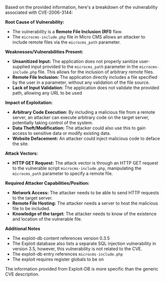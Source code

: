 Based on the provided information, here's a breakdown of the vulnerability associated with CVE-2006-3144:

**Root Cause of Vulnerability:**

*   The vulnerability is a **Remote File Inclusion (RFI)** flaw.
*   The `microcms-include.php` file in Micro CMS allows an attacker to include remote files via the `microcms_path` parameter.

**Weaknesses/Vulnerabilities Present:**

*   **Unsanitized Input:** The application does not properly sanitize user-supplied input provided to the `microcms_path` parameter in the `microcms-include.php` file. This allows for the inclusion of arbitrary remote files.
*   **Remote File Inclusion:** The application directly includes a file specified by the user in a parameter, without any validation of the file source.
*   **Lack of Input Validation**: The application does not validate the provided path, allowing any URL to be used

**Impact of Exploitation:**

*   **Arbitrary Code Execution:** By including a malicious file from a remote server, an attacker can execute arbitrary code on the target server, potentially taking control of the system.
*   **Data Theft/Modification:** The attacker could also use this to gain access to sensitive data or modify existing data.
*   **Website Defacement:** An attacker could inject malicious code to deface the site.

**Attack Vectors:**

*   **HTTP GET Request:** The attack vector is through an HTTP GET request to the vulnerable script `microcms-include.php`, manipulating the `microcms_path` parameter to specify a remote file.

**Required Attacker Capabilities/Position:**

*   **Network Access:** The attacker needs to be able to send HTTP requests to the target server.
*   **Remote File Hosting:** The attacker needs a server to host the malicious file to be included.
*  **Knowledge of the target**: The attacker needs to know of the existence and location of the vulnerable file.

**Additional Notes**
* The exploit-db content references version 0.3.5
* The Exploit database also lists a separate SQL injection vulnerability in version 3.5, however, this vulnerability is not related to the CVE.
* The exploit-db entry references `microcms-include.php`
* The exploit requires register globals to be on

The information provided from Exploit-DB is more specific than the generic CVE description.